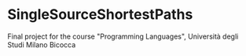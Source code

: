 # SingleSourceShortestPaths
Final project for the course "Programming Languages", Università degli Studi Milano Bicocca
